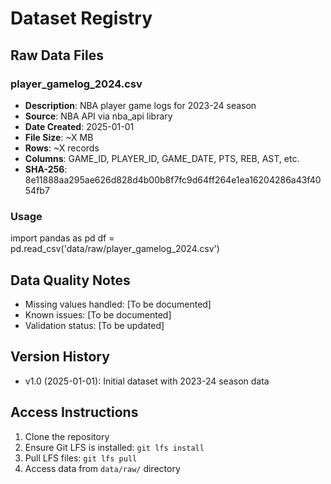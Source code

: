 # Dataset Registry

## Raw Data Files

### player_gamelog_2024.csv
- **Description**: NBA player game logs for 2023-24 season
- **Source**: NBA API via nba_api library
- **Date Created**: 2025-01-01
- **File Size**: ~X MB
- **Rows**: ~X records
- **Columns**: GAME_ID, PLAYER_ID, GAME_DATE, PTS, REB, AST, etc.
- **SHA-256**: 8e11888aa295ae626d828d4b00b8f7fc9d64ff264e1ea16204286a43f4054fb7

### Usage

import pandas as pd
df = pd.read_csv('data/raw/player_gamelog_2024.csv')


## Data Quality Notes
- Missing values handled: [To be documented]
- Known issues: [To be documented]
- Validation status: [To be updated]

## Version History
- v1.0 (2025-01-01): Initial dataset with 2023-24 season data

## Access Instructions
1. Clone the repository
2. Ensure Git LFS is installed: `git lfs install`
3. Pull LFS files: `git lfs pull`
4. Access data from `data/raw/` directory

